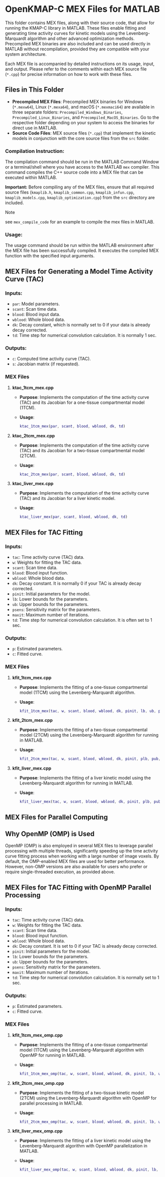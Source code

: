 # OpenKMAP-C MEX Files for MATLAB

This folder contains MEX files, along with their source code, that allow for running the KMAP-C library in MATLAB. These files enable fitting and generating time activity curves for kinetic models using the Levenberg-Marquardt algorithm and other advanced optimization methods. Precompiled MEX binaries are also included and can be used directly in MATLAB without recompilation, provided they are compatible with your system architecture.

Each MEX file is accompanied by detailed instructions on its usage, input, and output. Please refer to the comments within each MEX source file (`*.cpp`) for precise information on how to work with these files.

## Files in This Folder

- **Precompiled MEX Files**: Precompiled MEX binaries for Windows (`*.mexw64`), Linux (`*.mexa64`), and macOS (`*.mexmaci64`) are available in three separate folders: `Precompiled_Windows_Binaries`, `Precompiled_Linux_Binaries`, and `Precompiled_MacOS_Binaries`. Go to the respective folder depending on your system to access the binaries for direct use in MATLAB.
- **Source Code Files**: MEX source files (`*.cpp`) that implement the kinetic models in conjunction with the core source files from the `src` folder.

### Compilation Instruction:

The compilation command should be run in the MATLAB Command Window or a terminal/shell where you have access to the MATLAB `mex` compiler. This command compiles the C++ source code into a MEX file that can be executed within MATLAB.

**Important:** Before compiling any of the MEX files, ensure that all required source files (`kmaplib.h`, `kmaplib_common.cpp`, `kmaplib_infun.cpp`, `kmaplib_models.cpp`, `kmaplib_optimization.cpp`) from the `src` directory are included.

>[!NOTE]
>see `mex_compile_code` for an example to compile the mex files in MATLAB.
>
### Usage:

The usage command should be run within the MATLAB environment after the MEX file has been successfully compiled. It executes the compiled MEX function with the specified input arguments.

## MEX Files for Generating a Model Time Activity Curve (TAC)

### Inputs:
- `par`: Model parameters.
- `scant`: Scan time data.
- `blood`: Blood input data.
- `wblood`: Whole blood data.
- `dk`: Decay constant, which is normally set to 0 if your data is already decay corrected.
- `td`: Time step for numerical convolution calculation. It is normally 1 sec.

### Outputs:
- `c`: Computed time activity curve (TAC).
- `s`: Jacobian matrix (if requested).

### MEX Files

1. **ktac_1tcm_mex.cpp**
   - **Purpose**: Implements the computation of the time activity curve (TAC) and its Jacobian for a one-tissue compartmental model (1TCM).

   - **Usage**:
     ```matlab
     ktac_1tcm_mex(par, scant, blood, wblood, dk, td)
     ```

2. **ktac_2tcm_mex.cpp**
   - **Purpose**: Implements the computation of the time activity curve (TAC) and its Jacobian for a two-tissue compartmental model (2TCM).

   - **Usage**:
     ```matlab
     ktac_2tcm_mex(par, scant, blood, wblood, dk, td)
     ```

3. **ktac_liver_mex.cpp**
    - **Purpose**: Implements the computation of the time activity curve (TAC) and its Jacobian for a liver kinetic model.

    - **Usage**:
      ```matlab
      ktac_liver_mex(par, scant, blood, wblood, dk, td)
      ```


## MEX Files for TAC Fitting

### Inputs:
- `tac`: Time activity curve (TAC) data.
- `w`: Weights for fitting the TAC data.
- `scant`: Scan time data.
- `blood`: Blood input function.
- `wblood`: Whole blood data.
- `dk`: Decay constant. It is normally 0 if your TAC is already decay corrected.
- `pinit`: Initial parameters for the model.
- `lb`: Lower bounds for the parameters.
- `ub`: Upper bounds for the parameters.
- `psens`: Sensitivity matrix for the parameters.
- `maxit`: Maximum number of iterations.
- `td`: Time step for numerical convolution calculation. It is often set to 1 sec.

### Outputs:
- `p`: Estimated parameters.
- `c`: Fitted curve.

### MEX Files

1. **kfit_1tcm_mex.cpp**
   - **Purpose**: Implements the fitting of a one-tissue compartmental model (1TCM) using the Levenberg-Marquardt algorithm.

   - **Usage**:
     ```matlab
     kfit_1tcm_mex(tac, w, scant, blood, wblood, dk, pinit, lb, ub, psens, maxit, td)
     ```

2. **kfit_2tcm_mex.cpp**
   - **Purpose**: Implements the fitting of a two-tissue compartmental model (2TCM) using the Levenberg-Marquardt algorithm for running in MATLAB.

   - **Usage**:
     ```matlab
     kfit_2tcm_mex(tac, w, scant, blood, wblood, dk, pinit, plb, pub, psens, maxit, td)
     ```

3. **kfit_liver_mex.cpp**
   - **Purpose**: Implements the fitting of a liver kinetic model using the Levenberg-Marquardt algorithm for running in MATLAB.

   - **Usage**:
     ```matlab
     kfit_liver_mex(tac, w, scant, blood, wblood, dk, pinit, plb, pub, psens, maxit, td)
     ```
     

## **MEX Files for Parallel Computing**

## Why OpenMP (OMP) is Used

OpenMP (OMP) is also employed in several MEX files to leverage parallel processing with multiple threads, significantly speeding up the time activity curve fitting process when working with a large number of image voxels. By default, the OMP-enabled MEX files are used for better performance. However, non-OMP versions are also available for users who prefer or require single-threaded execution, as provided above.

## MEX Files for TAC Fitting with OpenMP Parallel Processing

### Inputs:
- `tac`: Time activity curve (TAC) data.
- `w`: Weights for fitting the TAC data.
- `scant`: Scan time data.
- `blood`: Blood input function.
- `wblood`: Whole blood data.
- `dk`: Decay constant. It is set to 0 if your TAC is already decay corrected.
- `pinit`: Initial parameters for the model.
- `lb`: Lower bounds for the parameters.
- `ub`: Upper bounds for the parameters.
- `psens`: Sensitivity matrix for the parameters.
- `maxit`: Maximum number of iterations.
- `td`: Time step for numerical convolution calculation. It is normally set to 1 sec.

### Outputs:
- `p`: Estimated parameters.
- `c`: Fitted curve.

### MEX Files

1. **kfit_1tcm_mex_omp.cpp**
   - **Purpose**: Implements the fitting of a one-tissue compartmental model (1TCM) using the Levenberg-Marquardt algorithm with OpenMP for running in MATLAB.

   - **Usage**:
     ```matlab
     kfit_1tcm_mex_omp(tac, w, scant, blood, wblood, dk, pinit, lb, ub, psens, maxit, td)
     ```

2. **kfit_2tcm_mex_omp.cpp**
   - **Purpose**: Implements the fitting of a two-tissue kinetic model (2TCM) using the Levenberg-Marquardt algorithm with OpenMP for parallel processing in MATLAB.
   
   - **Usage**:
     ```matlab
     kfit_2tcm_mex_omp(tac, w, scant, blood, wblood, dk, pinit, lb, ub, psens, maxit, td)
     ```

3. **kfit_liver_mex_omp.cpp**
   - **Purpose**: Implements the fitting of a liver kinetic model using the Levenberg-Marquardt algorithm with OpenMP parallelization in MATLAB.

   - **Usage**:
     ```matlab
     kfit_liver_mex_omp(tac, w, scant, blood, wblood, dk, pinit, lb, ub, psens, maxit, td)
     ```

